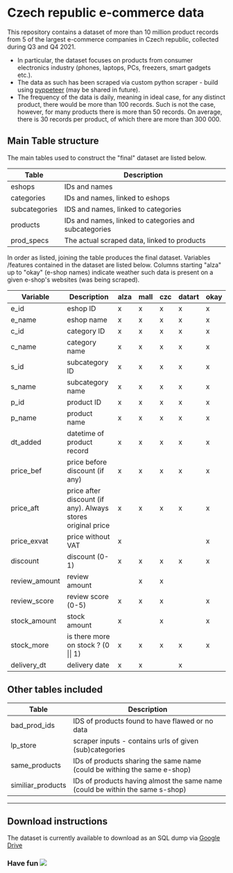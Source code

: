 # Czech republic e-commerce data

This repository contains a dataset of more than 10 million product records from 5 of the largest e-commerce companies in Czech republic, collected during Q3 and Q4 2021. <br>
- In particular, the dataset focuses on products from consumer electronics industry (phones, laptops, PCs, freezers, smart gadgets etc.).
- The data as such has been scraped via custom python scraper - build using [pyppeteer](https://github.com/pyppeteer/pyppeteer) (may be shared in future). 
- The frequency of the data is daily, meaning in ideal case, for any distinct product, there would be more than 100 records. Such is not the case, however, for many products there is more than 50 records. On average, there is 30 records per product, of which there are more than 300 000.

## Main Table structure
The main tables used to construct the "final" dataset are listed below.

| Table         | Description                                           |
|---------------|-------------------------------------------------------|
| eshops        | IDs and names                                         |
| categories    | IDs and names, linked to eshops                       |
| subcategories | IDS and names, linked to categories                   |
| products      | IDs and names, linked to categories and subcategories |
| prod_specs    | The actual scraped data, linked to products           |

In order as listed, joining the table produces the final dataset. Variables /features contained in the dataset are listed below. Columns starting "alza" up to "okay" (e-shop names) indicate weather such data is present on a given e-shop's websites (was being scraped).

| Variable      | Description                                                  | alza | mall | czc | datart | okay |
|---------------|--------------------------------------------------------------|------|------|-----|--------|------|
| e_id          | eshop ID                                                     | x    | x    | x   | x      | x    |
| e_name        | eshop name                                                   | x    | x    | x   | x      | x    |
| c_id          | category ID                                                  | x    | x    | x   | x      | x    |
| c_name        | category name                                                | x    | x    | x   | x      | x    |
| s_id          | subcategory ID                                               | x    | x    | x   | x      | x    |
| s_name        | subcategory name                                             | x    | x    | x   | x      | x    |
| p_id          | product ID                                                   | x    | x    | x   | x      | x    |
| p_name        | product name                                                 | x    | x    | x   | x      | x    |
| dt_added      | datetime of product record                                   | x    | x    | x   | x      | x    |
| price_bef     | price before discount (if any)                               | x    | x    | x   | x      | x    |
| price_aft     | price after discount (if any).  Always stores original price | x    | x    | x   | x      | x    |
| price_exvat   | price without VAT                                            | x    |      |     |        | x    |
| discount      | discount (0-1)                                               | x    | x    | x   | x      | x    |
| review_amount | review amount                                                |      | x    | x   |        |      |
| review_score  | review score (0-5)                                           | x    | x    | x   |        | x    |
| stock_amount  | stock amount                                                 | x    |      | x   |        | x    |
| stock_more    | is there more on stock ? (0 \|\| 1)                          | x    | x    | x   | x      | x    |
| delivery_dt   | delivery date                                                | x    | x    |     | x      |      |

## Other tables included

| Table             | Description                                                                   |
|-------------------|-------------------------------------------------------------------------------|
| bad_prod_ids      | IDS of products found to have flawed or no data                               |
| lp_store          | scraper inputs - contains urls of given (sub)categories                       |
| same_products     | IDs of products sharing the same name (could be withing the same e-shop)      |
| similiar_products | IDs of products having almost the same name (could be within the same s-shop) |


--- 
## Download instructions
The dataset is currently available to download as an SQL dump via [Google Drive](https://drive.google.com/drive/folders/17u-0lQ4dgCDCw0cNRxTIdgjwnPUkBMM6?usp=sharing)
<br>


### Have fun ![](https://cdn.discordapp.com/emojis/769486756977967114.gif?v=1&size=32)
